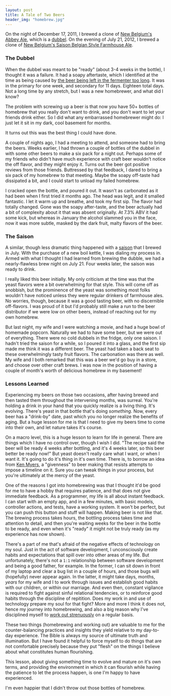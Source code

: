 ```yaml
---
layout: post
title: A Tale of Two Beers
header_img: "homebrew.jpg"
---
```

<p>On the night of December 17, 2011, I brewed a clone of <a href="http://rivendellcraftbrewery.com/brew-2-new-belgium-abbey-ale-clone-dubbel">New Belgium's Abbey Ale</a>, which is a <a href="http://beeradvocate.com/beer/style/57">dubbel</a>.  On the evening of July 21, 2012, I brewed a clone of <a href="http://www.austinhomebrew.com/product_info.php?products_id=11934">New Belgium's Saison Belgian Style Farmhouse Ale</a>.</p>

<h3>The Dubbel</h3>
<p>When the dubbel was meant to be "ready" (about 3-4 weeks in the bottle), I thought it was a failure.  It had a soapy aftertaste, which I identified at the time as being caused by <a href="http://www.howtobrew.com/section4/chapter21-2.html">the beer being left in the fermenter too long</a>.  It was in the primary for one week, and secondary for 11 days.  Eighteen total days. Not a long time by any stretch, but I was a new homebrewer, and what did I know?</p>

<p>The problem with screwing up a beer is that now you have 50+ bottles of homebrew that you really don't want to drink, and you don't want to let your friends drink either.  So I did what any embarrassed homebrewer might do: I just let it sit in my dark, cool basement for months.</p>

<p>It turns out this was the best thing I could have done.</p>

<p>A couple of nights ago, I had a meeting to attend, and someone had to bring the beers.  Weeks earlier, I had thrown a couple of bottles of the dubbel in with some other beers to make a six pack for a night out.  Perhaps some of my friends who didn't have much experience with craft beer wouldn't notice the off flavor, and they might enjoy it.  Turns out the beer got positive reviews from those friends.  Buttressed by that feedback, I dared to bring a six pack of my homebrew to that meeting.  Maybe the soapy off-taste had dissipated a bit, and I could start to unload my failed homebrew.</p>

<p>I cracked open the bottle, and poured it out.  It wasn't as carbonated as it had been when I first tried it months ago.  The head was legit, and it smalled fantastic.  I let it warm up and breathe, and took my first sip.  The flavor had totally changed. Gone was the soapy after-taste, and the beer actually had a bit of complexity about it that was absent originally.  At 7.3% ABV it had some kick, but whereas in January the alcohol slammed you in the face, now it was more subtle, masked by the dark fruit, malty flavors of the beer.</p>

<h3>The Saison</h3>
<p>A similar, though less dramatic thing happened with a <a href="http://instagram.com/p/OkEBO-Epc7/">saison</a> that I brewed in July.  With the purchase of a new boil kettle, I was dialing my process in.  Armed with what I thought I had learned from brewing the dubble, we had a nearly-flawless brew night on July 21.  Four weeks later, the saison was ready to drink.</p>

<p>I really liked this beer initially.  My only criticism at the time was that the yeast flavors were a bit overwhelming for that style.  This will come off as snobbish, but the prominence of the yeast was something most folks wouldn't have noticed unless they were regular drinkers of farmhouse ales.  No worries, though, because it was a good tasting beer, with no discernible off-flavors.  I was proud of it but I'd probably still make a run to the beer distributor if we were low on other beers, instead of reaching out for my own homebrew.</p>

<p>But last night, my wife and I were watching a movie, and had a huge bowl of homemade popcorn.  Naturally we had to have some beer, but we were out of everything.  There were no cold dubbels in the fridge, only one saison.  I hadn't tried the saison for a while, so I poured it into a glass, and the first sip made me think it was a different beer.  The yeast had taken a back seat to these overwhelmingly tasty fruit flavors.  The carbonation was there as well.  My wife and I both remarked that this was a beer we'd go buy in a store, and choose over other craft brews.   I was now in the position of having a couple of month's worth of delicious homebrew in my basement!</p>

<h3>Lessons Learned</h3>
<p>Experiencing my beers on those two occasions, after having brewed and then tasted them throughout the intervening months, was surreal.  You're holding a drink in your hand that you quickly realize is a living thing.  It's evolving.  There's yeast in that bottle that's doing <i>something</i>.  Now, every beer has a "drink-by" date, past which you no longer realize the benefits of aging. But a huge lesson for me is that I need to give my beers time to come into their own, and let nature takes it's course.</p>

<p>On a macro level, this is a huge lesson to learn for life in general.  There are things which I have no control over, though I wish I did.  "The recipe said the beer will be ready 4 weeks after bottling, and it's 4 weeks later, so this beer better be ready now!" But yeast doesn't really care what I want, or when I want it.  It's going to do it's thing in it's own time. There is, to borrow an idea from <a href="http://www.marshillaudio.org/About/KenMyersBio.aspx">Ken Myers</a>, a "givenness" to beer making that resists attempts to impose a timeline on it.  Sure you can tweak things in your process, but you're ultimately at the mercy of the yeast.</p>

<p>One of the reasons I got into homebrewing was that I thought it'd be good for me to have a hobby that requires patience, and that does not give immediate feedback.  As a programmer, my life is all about instant feedback.  I can start with an empty app, and in a few minutes, with basic models, controller actions, and tests, have a working system. It won't be perfect, but you can push this button and stuff will happen.  Making beer is not like that.  The brewing process takes hours, the bottling process takes time and attention to detail, and then you're waiting weeks for the beer in the bottle to be ready, and even when it's "ready" it might not be truly ready (as my experience has now shown).</p>

<p>There's a part of me that's afraid of the negative effects of technology on my soul.  Just in the act of software development, I unconsciously create habits and expectations that spill over into other areas of my life.  But unfortunately, there's not a <code>1:1</code> relationship between software development and being a good father, for example.  In the former, I can sit down in front of my laptop and clear a bug list in a couple of hours, and those bugs will (hopefully) never appear again.  In the latter, it might take days, months, <i>years</i> for my wife and I to work through issues and establish good habits with our children, or within our marriage. And even then, constant vigilance is required to fight against sinful relational tendencies, or to reinforce good habits through the discipline of repitition.  Does my work in and use of technology prepare my soul for that fight?  More and more I think it does not, hence my journey into homebrewing, and also a big reason why I've disciplined myself to <a href="http://gymjones.com">work out strenuously</a> on a regular basis.</p>

<p>These two things (homebrewing and working out) are valuable to me for the counter-balancing practices and insights they yield relative to my day-to-day experience.  The Bible is always my source of ultimate truth and illumination.  But I have found it helpful to force myself to do things that are not comfortable precisely because they put "flesh" on the things I believe about what constitutes human flourishing.</p>

<p>This lesson, about giving something time to evolve and mature on it's own terms, and providing the environment in which it can flourish while having the patience to let the process happen, is one I'm happy to have experienced.</p>

<p>I'm even happier that I didn't throw out those bottles of homebrew.</p>